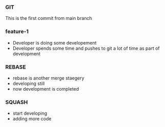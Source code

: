 ### GIT
This is the first commit from main branch

### feature-1
* Developer is doing some developement
* Developer spends some time and pushes to git a lot of time as part of development

### REBASE
* rebase is another merge staegery
* developing still
* now development is completed

### SQUASH
* start developing
* adding more code